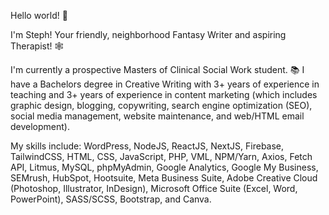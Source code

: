 Hello world! 👋

I'm Steph! Your friendly, neighborhood Fantasy Writer and aspiring Therapist! 🕸️

I'm currently a prospective Masters of Clinical Social Work student. 📚 I have a Bachelors degree in Creative Writing with 3+ years of experience in teaching and 3+ years of experience in content marketing (which includes graphic design, blogging, copywriting, search engine optimization (SEO), social media management, website maintenance, and web/HTML email development).

My skills include: WordPress, NodeJS, ReactJS, NextJS, Firebase, TailwindCSS, HTML, CSS, JavaScript, PHP, VML, NPM/Yarn, Axios, Fetch API, Litmus, MySQL, phpMyAdmin, Google Analytics, Google My Business, SEMrush, HubSpot, Hootsuite, Meta Business Suite, Adobe Creative Cloud (Photoshop, Illustrator, InDesign), Microsoft Office Suite (Excel, Word, PowerPoint), SASS/SCSS, Bootstrap, and Canva.

